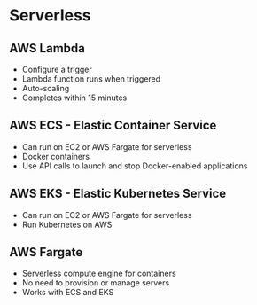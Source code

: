 # Serverless
## AWS Lambda
- Configure a trigger
- Lambda function runs when triggered
- Auto-scaling
- Completes within 15 minutes
## AWS ECS - Elastic Container Service
- Can run on EC2 or AWS Fargate for serverless
- Docker containers
- Use API calls to launch and stop Docker-enabled applications

## AWS EKS - Elastic Kubernetes Service
- Can run on EC2 or AWS Fargate for serverless
- Run Kubernetes on AWS

## AWS Fargate
- Serverless compute engine for containers
- No need to provision or manage servers
- Works with ECS and EKS